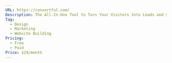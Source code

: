 ```yaml
---
URL: https://convertful.com/
Description: The All-In-One Tool to Turn Your Visitors Into Leads and Sales
Tag:
  - Design
  - Marketing
  - Website Building
Pricing:
  - Free
  - Paid
Price: $19/month
---
```

